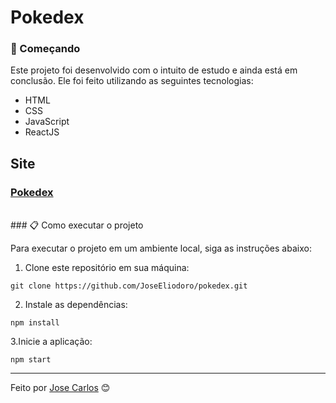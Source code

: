 # Pokedex

### 🚀 Começando

Este projeto foi desenvolvido com o intuito de estudo e ainda está em conclusão. Ele foi feito utilizando as seguintes tecnologias:

* HTML
* CSS
* JavaScript
* ReactJS

## Site
### [Pokedex](https://joseeliodoro.github.io/pokedex/)

<br>
### 📋 Como executar o projeto

Para executar o projeto em um ambiente local, siga as instruções abaixo:

1. Clone este repositório em sua máquina:
```
git clone https://github.com/JoseEliodoro/pokedex.git

```

2. Instale as dependências:
```
npm install
```

3.Inicie a aplicação:
```
npm start
```


---
Feito por [Jose Carlos](https://github.com/JoseEliodoro) 😊

